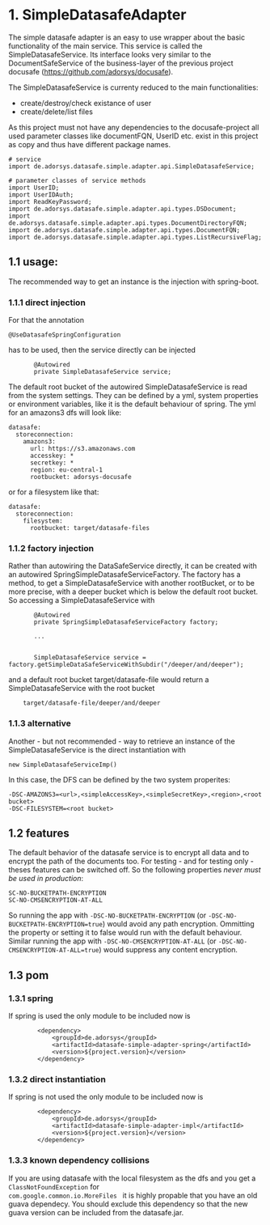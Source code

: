 # 1. SimpleDatasafeAdapter

The simple datasafe adapter is an easy to use wrapper about the basic functionality of the main service. This service is called the SimpleDatasafeService.
Its interface looks very similar to the DocumentSafeService of the business-layer of the previous project docusafe (https://github.com/adorsys/docusafe).

The SimpleDatasafeService is currenty reduced to the main functionalities:

- create/destroy/check existance of user
- create/delete/list files

As this project must not have any dependencies to the docusafe-project all used parameter classes like documentFQN, UserID etc. exist in this project as copy and thus have different package names.

```
# service
import de.adorsys.datasafe.simple.adapter.api.SimpleDatasafeService;

# parameter classes of service methods
import UserID;
import UserIDAuth;
import ReadKeyPassword;
import de.adorsys.datasafe.simple.adapter.api.types.DSDocument;
import de.adorsys.datasafe.simple.adapter.api.types.DocumentDirectoryFQN;
import de.adorsys.datasafe.simple.adapter.api.types.DocumentFQN;
import de.adorsys.datasafe.simple.adapter.api.types.ListRecursiveFlag;
```

## 1.1 usage:

The recommended way to get an instance is the injection with spring-boot. 

### 1.1.1 direct injection

For that the annotation
```
@UseDatasafeSpringConfiguration
```
has to be used, then the service directly can be injected
```
       @Autowired
       private SimpleDatasafeService service;
```
The default root bucket of the autowired SimpleDatasafeService is read from the system settings. They can be defined by a yml, system properties or environment variables, like it is the default behaviour of spring. The yml for an amazons3 dfs will look like:
```
datasafe:
  storeconnection:
    amazons3:
      url: https://s3.amazonaws.com
      accesskey: *
      secretkey: *
      region: eu-central-1
      rootbucket: adorsys-docusafe
```
or for a filesystem like that:
```
datasafe:
  storeconnection:
    filesystem:
      rootbucket: target/datasafe-files
```

### 1.1.2 factory injection
Rather than autowiring the DataSafeService directly, it can be created with an autowired SpringSimpleDatasafeServiceFactory.
The factory has a method, to get a SimpleDatasafeService with another rootBucket, or to be more precise, with a deeper bucket which is below the default root bucket.
So accessing a SimpleDatasafeService with
```
       @Autowired
       private SpringSimpleDatasafeServiceFactory factory;
       
       ...
       
       
       SimpleDatasafeService service = factory.getSimpleDataSafeServiceWithSubdir("/deeper/and/deeper");
```
and a default root bucket target/datasafe-file would return a SimpleDatasafeService with the root bucket
```
    target/datasafe-file/deeper/and/deeper
```

### 1.1.3 alternative
Another - but not recommended - way to retrieve an instance of the SimpleDatasafeService is the direct instantiation with
```
new SimpleDatasafeServiceImp()
```
In this case, the DFS can be defined by the two system properites:
```
-DSC-AMAZONS3=<url>,<simpleAccessKey>,<simpleSecretKey>,<region>,<root bucket>
-DSC-FILESYSTEM=<root bucket>
```

## 1.2 features
The default behavior of the datasafe service is to encrypt all data and to encrypt the path of the documents too. For testing  - and for testing only - theses features can be switched off.
So the following properties *never must be used in production*:
```
SC-NO-BUCKETPATH-ENCRYPTION 
SC-NO-CMSENCRYPTION-AT-ALL
```
So running the app with <code>-DSC-NO-BUCKETPATH-ENCRYPTION</code> (or <code>-DSC-NO-BUCKETPATH-ENCRYPTION=true</code>) would avoid any path encryption. Ommitting the property or setting it to false would run with the default behaviour.
Similar running the app with <code>-DSC-NO-CMSENCRYPTION-AT-ALL</code> (or <code>-DSC-NO-CMSENCRYPTION-AT-ALL=true</code>) would suppress any content encryption.


## 1.3 pom

### 1.3.1 spring
If spring is used the only module to be included now is  
```
        <dependency>
            <groupId>de.adorsys</groupId>
            <artifactId>datasafe-simple-adapter-spring</artifactId>
            <version>${project.version}</version>
        </dependency>
```

### 1.3.2 direct instantiation
If spring is not used the only module to be included now is  
```
        <dependency>
            <groupId>de.adorsys</groupId>
            <artifactId>datasafe-simple-adapter-impl</artifactId>
            <version>${project.version}</version>
        </dependency>
```

### 1.3.3 known dependency collisions
If you are using datasafe with the local filesystem as the dfs and you get a 
<code>ClassNotFoundException</code> for <code>
com.google.common.io.MoreFiles
</code> it is highly propable that you have an old guava dependecy. You should exclude this dependency so that the new guava version can be included from the datasafe.jar.
